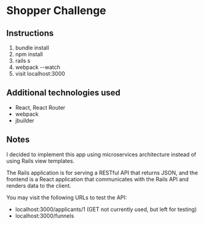 Shopper Challenge
=================
## Instructions

1. bundle install
2. npm install
3. rails s
4. webpack --watch
5. visit localhost:3000

## Additional technologies used

- React, React Router
- webpack
- jbuilder

## Notes

I decided to implement this app using microservices architecture instead of using Rails view templates.

The Rails application is for serving a RESTful API that returns JSON, and the frontend is
a React application that communicates with the Rails API and renders data to the client.

You may visit the following URLs to test the API:

- localhost:3000/applicants/1 (GET not currently used, but left for testing)
- localhost:3000/funnels


